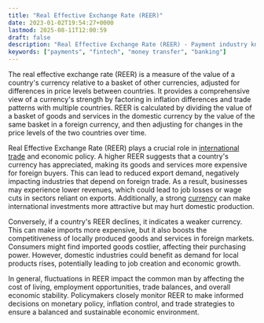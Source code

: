 ```yaml
---
title: "Real Effective Exchange Rate (REER)"
date: 2023-01-02T19:54:27+0000
lastmod: 2025-08-11T12:00:59
draft: false
description: "Real Effective Exchange Rate (REER) - Payment industry knowledge and insights"
keywords: ["payments", "fintech", "money transfer", "banking"]
---
```


The real effective exchange rate (REER) is a measure of the value of a country's currency relative to a basket of other currencies, adjusted for differences in price levels between countries. It provides a comprehensive view of a currency's strength by factoring in inflation differences and trade patterns with multiple countries. REER is calculated by dividing the value of a basket of goods and services in the domestic currency by the value of the same basket in a foreign currency, and then adjusting for changes in the price levels of the two countries over time.

Real Effective Exchange Rate (REER) plays a crucial role in [international trade](https://faisalkhanllc.xyz/resources/payments-wiki/i/international-trade/) and economic policy. A higher REER suggests that a country's currency has appreciated, making its goods and services more expensive for foreign buyers. This can lead to reduced export demand, negatively impacting industries that depend on foreign trade. As a result, businesses may experience lower revenues, which could lead to job losses or wage cuts in sectors reliant on exports. Additionally, a strong [currency](https://faisalkhanllc.xyz/resources/payments-wiki/c/currency/) can make international investments more attractive but may hurt domestic production.

Conversely, if a country's REER declines, it indicates a weaker currency. This can make imports more expensive, but it also boosts the competitiveness of locally produced goods and services in foreign markets. Consumers might find imported goods costlier, affecting their purchasing power. However, domestic industries could benefit as demand for local products rises, potentially leading to job creation and economic growth.

In general, fluctuations in REER impact the common man by affecting the cost of living, employment opportunities, trade balances, and overall economic stability. Policymakers closely monitor REER to make informed decisions on monetary policy, inflation control, and trade strategies to ensure a balanced and sustainable economic environment.